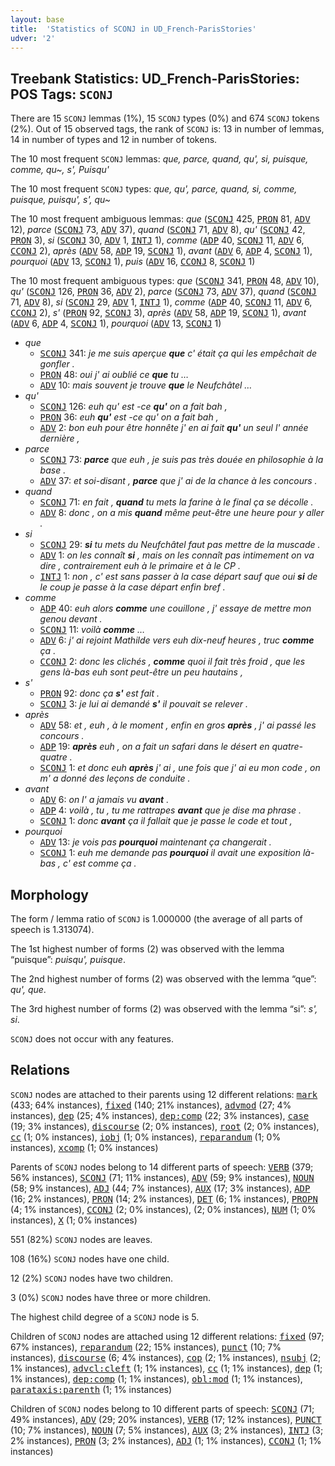 ```yaml
---
layout: base
title:  'Statistics of SCONJ in UD_French-ParisStories'
udver: '2'
---
```


## Treebank Statistics: UD_French-ParisStories: POS Tags: `SCONJ`

There are 15 `SCONJ` lemmas (1%), 15 `SCONJ` types (0%) and 674 `SCONJ` tokens (2%).
Out of 15 observed tags, the rank of `SCONJ` is: 13 in number of lemmas, 14 in number of types and 12 in number of tokens.

The 10 most frequent `SCONJ` lemmas: <em>que, parce, quand, qu', si, puisque, comme, qu~, s', Puisqu'</em>

The 10 most frequent `SCONJ` types:  <em>que, qu', parce, quand, si, comme, puisque, puisqu', s', qu~</em>

The 10 most frequent ambiguous lemmas: <em>que</em> (<tt><a href="fr_parisstories-pos-SCONJ.html">SCONJ</a></tt> 425, <tt><a href="fr_parisstories-pos-PRON.html">PRON</a></tt> 81, <tt><a href="fr_parisstories-pos-ADV.html">ADV</a></tt> 12), <em>parce</em> (<tt><a href="fr_parisstories-pos-SCONJ.html">SCONJ</a></tt> 73, <tt><a href="fr_parisstories-pos-ADV.html">ADV</a></tt> 37), <em>quand</em> (<tt><a href="fr_parisstories-pos-SCONJ.html">SCONJ</a></tt> 71, <tt><a href="fr_parisstories-pos-ADV.html">ADV</a></tt> 8), <em>qu'</em> (<tt><a href="fr_parisstories-pos-SCONJ.html">SCONJ</a></tt> 42, <tt><a href="fr_parisstories-pos-PRON.html">PRON</a></tt> 3), <em>si</em> (<tt><a href="fr_parisstories-pos-SCONJ.html">SCONJ</a></tt> 30, <tt><a href="fr_parisstories-pos-ADV.html">ADV</a></tt> 1, <tt><a href="fr_parisstories-pos-INTJ.html">INTJ</a></tt> 1), <em>comme</em> (<tt><a href="fr_parisstories-pos-ADP.html">ADP</a></tt> 40, <tt><a href="fr_parisstories-pos-SCONJ.html">SCONJ</a></tt> 11, <tt><a href="fr_parisstories-pos-ADV.html">ADV</a></tt> 6, <tt><a href="fr_parisstories-pos-CCONJ.html">CCONJ</a></tt> 2), <em>après</em> (<tt><a href="fr_parisstories-pos-ADV.html">ADV</a></tt> 58, <tt><a href="fr_parisstories-pos-ADP.html">ADP</a></tt> 19, <tt><a href="fr_parisstories-pos-SCONJ.html">SCONJ</a></tt> 1), <em>avant</em> (<tt><a href="fr_parisstories-pos-ADV.html">ADV</a></tt> 6, <tt><a href="fr_parisstories-pos-ADP.html">ADP</a></tt> 4, <tt><a href="fr_parisstories-pos-SCONJ.html">SCONJ</a></tt> 1), <em>pourquoi</em> (<tt><a href="fr_parisstories-pos-ADV.html">ADV</a></tt> 13, <tt><a href="fr_parisstories-pos-SCONJ.html">SCONJ</a></tt> 1), <em>puis</em> (<tt><a href="fr_parisstories-pos-ADV.html">ADV</a></tt> 16, <tt><a href="fr_parisstories-pos-CCONJ.html">CCONJ</a></tt> 8, <tt><a href="fr_parisstories-pos-SCONJ.html">SCONJ</a></tt> 1)

The 10 most frequent ambiguous types:  <em>que</em> (<tt><a href="fr_parisstories-pos-SCONJ.html">SCONJ</a></tt> 341, <tt><a href="fr_parisstories-pos-PRON.html">PRON</a></tt> 48, <tt><a href="fr_parisstories-pos-ADV.html">ADV</a></tt> 10), <em>qu'</em> (<tt><a href="fr_parisstories-pos-SCONJ.html">SCONJ</a></tt> 126, <tt><a href="fr_parisstories-pos-PRON.html">PRON</a></tt> 36, <tt><a href="fr_parisstories-pos-ADV.html">ADV</a></tt> 2), <em>parce</em> (<tt><a href="fr_parisstories-pos-SCONJ.html">SCONJ</a></tt> 73, <tt><a href="fr_parisstories-pos-ADV.html">ADV</a></tt> 37), <em>quand</em> (<tt><a href="fr_parisstories-pos-SCONJ.html">SCONJ</a></tt> 71, <tt><a href="fr_parisstories-pos-ADV.html">ADV</a></tt> 8), <em>si</em> (<tt><a href="fr_parisstories-pos-SCONJ.html">SCONJ</a></tt> 29, <tt><a href="fr_parisstories-pos-ADV.html">ADV</a></tt> 1, <tt><a href="fr_parisstories-pos-INTJ.html">INTJ</a></tt> 1), <em>comme</em> (<tt><a href="fr_parisstories-pos-ADP.html">ADP</a></tt> 40, <tt><a href="fr_parisstories-pos-SCONJ.html">SCONJ</a></tt> 11, <tt><a href="fr_parisstories-pos-ADV.html">ADV</a></tt> 6, <tt><a href="fr_parisstories-pos-CCONJ.html">CCONJ</a></tt> 2), <em>s'</em> (<tt><a href="fr_parisstories-pos-PRON.html">PRON</a></tt> 92, <tt><a href="fr_parisstories-pos-SCONJ.html">SCONJ</a></tt> 3), <em>après</em> (<tt><a href="fr_parisstories-pos-ADV.html">ADV</a></tt> 58, <tt><a href="fr_parisstories-pos-ADP.html">ADP</a></tt> 19, <tt><a href="fr_parisstories-pos-SCONJ.html">SCONJ</a></tt> 1), <em>avant</em> (<tt><a href="fr_parisstories-pos-ADV.html">ADV</a></tt> 6, <tt><a href="fr_parisstories-pos-ADP.html">ADP</a></tt> 4, <tt><a href="fr_parisstories-pos-SCONJ.html">SCONJ</a></tt> 1), <em>pourquoi</em> (<tt><a href="fr_parisstories-pos-ADV.html">ADV</a></tt> 13, <tt><a href="fr_parisstories-pos-SCONJ.html">SCONJ</a></tt> 1)


* <em>que</em>
  * <tt><a href="fr_parisstories-pos-SCONJ.html">SCONJ</a></tt> 341: <em>je me suis aperçue <b>que</b> c' était ça qui les empêchait de gonfler .</em>
  * <tt><a href="fr_parisstories-pos-PRON.html">PRON</a></tt> 48: <em>oui j' ai oublié ce <b>que</b> tu …</em>
  * <tt><a href="fr_parisstories-pos-ADV.html">ADV</a></tt> 10: <em>mais souvent je trouve <b>que</b> le Neufchâtel …</em>
* <em>qu'</em>
  * <tt><a href="fr_parisstories-pos-SCONJ.html">SCONJ</a></tt> 126: <em>euh qu' est -ce <b>qu'</b> on a fait bah ,</em>
  * <tt><a href="fr_parisstories-pos-PRON.html">PRON</a></tt> 36: <em>euh <b>qu'</b> est -ce qu' on a fait bah ,</em>
  * <tt><a href="fr_parisstories-pos-ADV.html">ADV</a></tt> 2: <em>bon euh pour être honnête j' en ai fait <b>qu'</b> un seul l' année dernière ,</em>
* <em>parce</em>
  * <tt><a href="fr_parisstories-pos-SCONJ.html">SCONJ</a></tt> 73: <em><b>parce</b> que euh , je suis pas très douée en philosophie à la base .</em>
  * <tt><a href="fr_parisstories-pos-ADV.html">ADV</a></tt> 37: <em>et soi-disant , <b>parce</b> que j' ai de la chance à les concours .</em>
* <em>quand</em>
  * <tt><a href="fr_parisstories-pos-SCONJ.html">SCONJ</a></tt> 71: <em>en fait , <b>quand</b> tu mets la farine à le final ça se décolle .</em>
  * <tt><a href="fr_parisstories-pos-ADV.html">ADV</a></tt> 8: <em>donc , on a mis <b>quand</b> même peut-être une heure pour y aller .</em>
* <em>si</em>
  * <tt><a href="fr_parisstories-pos-SCONJ.html">SCONJ</a></tt> 29: <em><b>si</b> tu mets du Neufchâtel faut pas mettre de la muscade .</em>
  * <tt><a href="fr_parisstories-pos-ADV.html">ADV</a></tt> 1: <em>on les connaît <b>si</b> , mais on les connaît pas intimement on va dire , contrairement euh à le primaire et à le CP .</em>
  * <tt><a href="fr_parisstories-pos-INTJ.html">INTJ</a></tt> 1: <em>non , c' est sans passer à la case départ sauf que oui <b>si</b> de le coup je passe à la case départ enfin bref .</em>
* <em>comme</em>
  * <tt><a href="fr_parisstories-pos-ADP.html">ADP</a></tt> 40: <em>euh alors <b>comme</b> une couillone , j' essaye de mettre mon genou devant .</em>
  * <tt><a href="fr_parisstories-pos-SCONJ.html">SCONJ</a></tt> 11: <em>voilà <b>comme</b> …</em>
  * <tt><a href="fr_parisstories-pos-ADV.html">ADV</a></tt> 6: <em>j' ai rejoint Mathilde vers euh dix-neuf heures , truc <b>comme</b> ça .</em>
  * <tt><a href="fr_parisstories-pos-CCONJ.html">CCONJ</a></tt> 2: <em>donc les clichés , <b>comme</b> quoi il fait très froid , que les gens là-bas euh sont peut-être un peu hautains ,</em>
* <em>s'</em>
  * <tt><a href="fr_parisstories-pos-PRON.html">PRON</a></tt> 92: <em>donc ça <b>s'</b> est fait .</em>
  * <tt><a href="fr_parisstories-pos-SCONJ.html">SCONJ</a></tt> 3: <em>je lui ai demandé <b>s'</b> il pouvait se relever .</em>
* <em>après</em>
  * <tt><a href="fr_parisstories-pos-ADV.html">ADV</a></tt> 58: <em>et , euh , à le moment , enfin en gros <b>après</b> , j' ai passé les concours .</em>
  * <tt><a href="fr_parisstories-pos-ADP.html">ADP</a></tt> 19: <em><b>après</b> euh , on a fait un safari dans le désert en quatre-quatre .</em>
  * <tt><a href="fr_parisstories-pos-SCONJ.html">SCONJ</a></tt> 1: <em>et donc euh <b>après</b> j' ai , une fois que j' ai eu mon code , on m' a donné des leçons de conduite .</em>
* <em>avant</em>
  * <tt><a href="fr_parisstories-pos-ADV.html">ADV</a></tt> 6: <em>on l' a jamais vu <b>avant</b> .</em>
  * <tt><a href="fr_parisstories-pos-ADP.html">ADP</a></tt> 4: <em>voilà , tu , tu me rattrapes <b>avant</b> que je dise ma phrase .</em>
  * <tt><a href="fr_parisstories-pos-SCONJ.html">SCONJ</a></tt> 1: <em>donc <b>avant</b> ça il fallait que je passe le code et tout ,</em>
* <em>pourquoi</em>
  * <tt><a href="fr_parisstories-pos-ADV.html">ADV</a></tt> 13: <em>je vois pas <b>pourquoi</b> maintenant ça changerait .</em>
  * <tt><a href="fr_parisstories-pos-SCONJ.html">SCONJ</a></tt> 1: <em>euh me demande pas <b>pourquoi</b> il avait une exposition là-bas , c' est comme ça .</em>

## Morphology

The form / lemma ratio of `SCONJ` is 1.000000 (the average of all parts of speech is 1.313074).

The 1st highest number of forms (2) was observed with the lemma “puisque”: <em>puisqu', puisque</em>.

The 2nd highest number of forms (2) was observed with the lemma “que”: <em>qu', que</em>.

The 3rd highest number of forms (2) was observed with the lemma “si”: <em>s', si</em>.

`SCONJ` does not occur with any features.


## Relations

`SCONJ` nodes are attached to their parents using 12 different relations: <tt><a href="fr_parisstories-dep-mark.html">mark</a></tt> (433; 64% instances), <tt><a href="fr_parisstories-dep-fixed.html">fixed</a></tt> (140; 21% instances), <tt><a href="fr_parisstories-dep-advmod.html">advmod</a></tt> (27; 4% instances), <tt><a href="fr_parisstories-dep-dep.html">dep</a></tt> (25; 4% instances), <tt><a href="fr_parisstories-dep-dep-comp.html">dep:comp</a></tt> (22; 3% instances), <tt><a href="fr_parisstories-dep-case.html">case</a></tt> (19; 3% instances), <tt><a href="fr_parisstories-dep-discourse.html">discourse</a></tt> (2; 0% instances), <tt><a href="fr_parisstories-dep-root.html">root</a></tt> (2; 0% instances), <tt><a href="fr_parisstories-dep-cc.html">cc</a></tt> (1; 0% instances), <tt><a href="fr_parisstories-dep-iobj.html">iobj</a></tt> (1; 0% instances), <tt><a href="fr_parisstories-dep-reparandum.html">reparandum</a></tt> (1; 0% instances), <tt><a href="fr_parisstories-dep-xcomp.html">xcomp</a></tt> (1; 0% instances)

Parents of `SCONJ` nodes belong to 14 different parts of speech: <tt><a href="fr_parisstories-pos-VERB.html">VERB</a></tt> (379; 56% instances), <tt><a href="fr_parisstories-pos-SCONJ.html">SCONJ</a></tt> (71; 11% instances), <tt><a href="fr_parisstories-pos-ADV.html">ADV</a></tt> (59; 9% instances), <tt><a href="fr_parisstories-pos-NOUN.html">NOUN</a></tt> (58; 9% instances), <tt><a href="fr_parisstories-pos-ADJ.html">ADJ</a></tt> (44; 7% instances), <tt><a href="fr_parisstories-pos-AUX.html">AUX</a></tt> (17; 3% instances), <tt><a href="fr_parisstories-pos-ADP.html">ADP</a></tt> (16; 2% instances), <tt><a href="fr_parisstories-pos-PRON.html">PRON</a></tt> (14; 2% instances), <tt><a href="fr_parisstories-pos-DET.html">DET</a></tt> (6; 1% instances), <tt><a href="fr_parisstories-pos-PROPN.html">PROPN</a></tt> (4; 1% instances), <tt><a href="fr_parisstories-pos-CCONJ.html">CCONJ</a></tt> (2; 0% instances),  (2; 0% instances), <tt><a href="fr_parisstories-pos-NUM.html">NUM</a></tt> (1; 0% instances), <tt><a href="fr_parisstories-pos-X.html">X</a></tt> (1; 0% instances)

551 (82%) `SCONJ` nodes are leaves.

108 (16%) `SCONJ` nodes have one child.

12 (2%) `SCONJ` nodes have two children.

3 (0%) `SCONJ` nodes have three or more children.

The highest child degree of a `SCONJ` node is 5.

Children of `SCONJ` nodes are attached using 12 different relations: <tt><a href="fr_parisstories-dep-fixed.html">fixed</a></tt> (97; 67% instances), <tt><a href="fr_parisstories-dep-reparandum.html">reparandum</a></tt> (22; 15% instances), <tt><a href="fr_parisstories-dep-punct.html">punct</a></tt> (10; 7% instances), <tt><a href="fr_parisstories-dep-discourse.html">discourse</a></tt> (6; 4% instances), <tt><a href="fr_parisstories-dep-cop.html">cop</a></tt> (2; 1% instances), <tt><a href="fr_parisstories-dep-nsubj.html">nsubj</a></tt> (2; 1% instances), <tt><a href="fr_parisstories-dep-advcl-cleft.html">advcl:cleft</a></tt> (1; 1% instances), <tt><a href="fr_parisstories-dep-cc.html">cc</a></tt> (1; 1% instances), <tt><a href="fr_parisstories-dep-dep.html">dep</a></tt> (1; 1% instances), <tt><a href="fr_parisstories-dep-dep-comp.html">dep:comp</a></tt> (1; 1% instances), <tt><a href="fr_parisstories-dep-obl-mod.html">obl:mod</a></tt> (1; 1% instances), <tt><a href="fr_parisstories-dep-parataxis-parenth.html">parataxis:parenth</a></tt> (1; 1% instances)

Children of `SCONJ` nodes belong to 10 different parts of speech: <tt><a href="fr_parisstories-pos-SCONJ.html">SCONJ</a></tt> (71; 49% instances), <tt><a href="fr_parisstories-pos-ADV.html">ADV</a></tt> (29; 20% instances), <tt><a href="fr_parisstories-pos-VERB.html">VERB</a></tt> (17; 12% instances), <tt><a href="fr_parisstories-pos-PUNCT.html">PUNCT</a></tt> (10; 7% instances), <tt><a href="fr_parisstories-pos-NOUN.html">NOUN</a></tt> (7; 5% instances), <tt><a href="fr_parisstories-pos-AUX.html">AUX</a></tt> (3; 2% instances), <tt><a href="fr_parisstories-pos-INTJ.html">INTJ</a></tt> (3; 2% instances), <tt><a href="fr_parisstories-pos-PRON.html">PRON</a></tt> (3; 2% instances), <tt><a href="fr_parisstories-pos-ADJ.html">ADJ</a></tt> (1; 1% instances), <tt><a href="fr_parisstories-pos-CCONJ.html">CCONJ</a></tt> (1; 1% instances)


